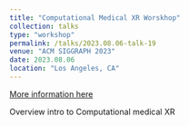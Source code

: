 ```yaml
---
title: "Computational Medical XR Worskhop"
collection: talks
type: "workshop"
permalink: /talks/2023.08.06-talk-19
venue: "ACM SIGGRAPH 2023"
date: 2023.08.06
location: "Los Angeles, CA"
---
```


[More information here](https://papagiannakis.github.io/files/SIGGRAPH23-CMXR-Intro.pdf)

Overview intro to Computational medical XR
